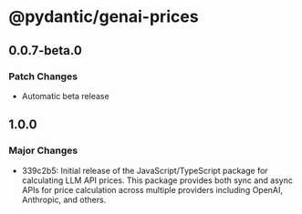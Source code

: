 # @pydantic/genai-prices

## 0.0.7-beta.0

### Patch Changes

- Automatic beta release

## 1.0.0

### Major Changes

- 339c2b5: Initial release of the JavaScript/TypeScript package for calculating LLM API prices. This package provides both sync and async APIs for price calculation across multiple providers including OpenAI, Anthropic, and others.
